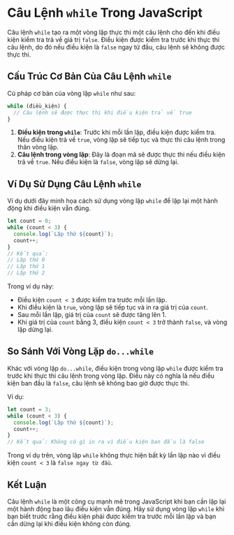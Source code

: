 # Câu Lệnh `while` Trong JavaScript

Câu lệnh `while` tạo ra một vòng lặp thực thi một câu lệnh cho đến khi điều kiện kiểm tra trả về giá trị `false`. Điều kiện được kiểm tra trước khi thực thi câu lệnh, do đó nếu điều kiện là `false` ngay từ đầu, câu lệnh sẽ không được thực thi.

## Cấu Trúc Cơ Bản Của Câu Lệnh `while`

Cú pháp cơ bản của vòng lặp `while` như sau:

```javascript
while (điều_kiện) {
  // Câu lệnh sẽ được thực thi khi điều kiện trả về true
}
```

1. **Điều kiện trong `while`**: Trước khi mỗi lần lặp, điều kiện được kiểm tra. Nếu điều kiện trả về `true`, vòng lặp sẽ tiếp tục và thực thi câu lệnh trong thân vòng lặp.
2. **Câu lệnh trong vòng lặp**: Đây là đoạn mã sẽ được thực thi nếu điều kiện trả về `true`. Nếu điều kiện là `false`, vòng lặp sẽ dừng lại.

## Ví Dụ Sử Dụng Câu Lệnh `while`

Ví dụ dưới đây minh họa cách sử dụng vòng lặp `while` để lặp lại một hành động khi điều kiện vẫn đúng.

```javascript
let count = 0;
while (count < 3) {
  console.log(`Lặp thứ ${count}`);
  count++;
}
// Kết quả:
// Lặp thứ 0
// Lặp thứ 1
// Lặp thứ 2
```

Trong ví dụ này:
- Điều kiện `count < 3` được kiểm tra trước mỗi lần lặp.
- Khi điều kiện là `true`, vòng lặp sẽ tiếp tục và in ra giá trị của `count`.
- Sau mỗi lần lặp, giá trị của `count` sẽ được tăng lên 1.
- Khi giá trị của `count` bằng 3, điều kiện `count < 3` trở thành `false`, và vòng lặp dừng lại.

## So Sánh Với Vòng Lặp `do...while`

Khác với vòng lặp `do...while`, điều kiện trong vòng lặp `while` được kiểm tra trước khi thực thi câu lệnh trong vòng lặp. Điều này có nghĩa là nếu điều kiện ban đầu là `false`, câu lệnh sẽ không bao giờ được thực thi.

Ví dụ:

```javascript
let count = 3;
while (count < 3) {
  console.log(`Lặp thứ ${count}`);
  count++;
}
// Kết quả: Không có gì in ra vì điều kiện ban đầu là false
```

Trong ví dụ trên, vòng lặp `while` không thực hiện bất kỳ lần lặp nào vì điều kiện `count < 3` là `false ngay từ đầu`.

## Kết Luận

Câu lệnh `while` là một công cụ mạnh mẽ trong JavaScript khi bạn cần lặp lại một hành động bao lâu điều kiện vẫn đúng. Hãy sử dụng vòng lặp `while` khi bạn biết trước rằng điều kiện phải được kiểm tra trước mỗi lần lặp và bạn cần dừng lại khi điều kiện không còn đúng.